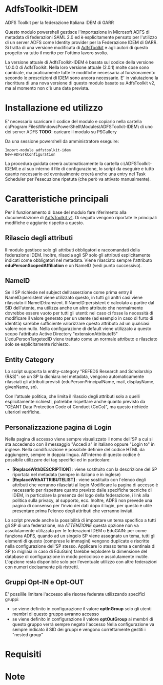 # AdfsToolkit-IDEM

ADFS Toolkit per la federazione Italiana IDEM di GARR 

Questo modulo powershell gestisce l'importazione in Microsoft ADFS di metadata di federazioni SAML 2.0 ed è esplicitamente pensato per l'utilizzo di un server ADFS come Identity provider per la Federazione IDEM di GARR.
Si tratta di una versione modificata di [AdfsToolkit](https://github.com/fedtools/adfstoolkit) e agli autori di questo progetto va tutto il merito per l'ottimo lavoro svolto.

La versione attuale di AdfsToolkit-IDEM è basata sul codice della versione 1.0.0.0 di AdfsToolkit. Nella loro versione attuale (2.0.1) molte cose sono cambiate, ma praticamente tutte le modifiche necessaria al funzionamento secondo le prescrizioni di IDEM sono ancora necessarie.
E' in valutazione la riscrittura di una nova versione di questo modulo basato su AdfsToolkit v2, ma al momento non c'è una data prevista.

# Installazione ed utilizzo

E' necessario scaricare il codice del modulo e copiarlo nella cartella c:\Program Files\WindowsPowerShell\Modules\ADFSToolkit-IDEM\ di uno dei server ADFS
**TODO**: caricare il modulo su PSGallery

Da una sessione powershell da amministratore eseguire:
```
Import-module adfstoolkit-idem 
New-ADFSTkConfiguration
```
La procedura guidata creerà automaticamente la cartella c:\ADFSToolkit-IDEM\ e al suo interno il file di configurazione, lo script da eseguire e tutto quanto necessario ed eventualmente creerà anche una entry nel Task Scheduler per l'esecuzione ripetuta (che però va attivato manualmente).

# Caratteristiche principali
Per il funzionamento di base del modulo fare riferimento alla documentazione di [AdfsToolkit v1](https://github.com/fedtools/adfstoolkit/tree/ADFSToolkit-1.0.0.0). Di seguito vengono riportate le principali modifiche e aggiunte rispetto a questo.

## Rilascio degli attributi
Il modulo gestisce solo gli attributi obbligatori e raccomandati della federazione IDEM. Inoltre, rilascia agli SP solo gli attributi esplicitamente indicati come obbligatori nel metadata.
Viene rilasciato sempre l'attributo **eduPersonScopedAffiliation** e un NameID (vedi punto successivo).

## NameID 
Se il SP richiede nel subject dell’asserzione come prima entry il NameID:persistent viene utilizzato questo, in tutti gli anltri casi viene rilasciato il NameID:transient.
Il NameID:persistent è calcolato a partire dal SID dell'utente, ma utilizza anche un altro attributo che normalmente dovrebbe essere vuoto per tutti gli utenti: nel caso ci fosse la necessità di modificare il valore generato per un utente (ad esempio in caso di furto di identità) sarebbe sufficiente valorizzare questo attributo ad un qualsiasi valore non nullo.
Nella configurazione di default viene utilizzato a questo scopo l'attributo Active Directory "extensionAttribute15"
L'eduPersonTargetedID viene trattato come un normale attributo e rilasciato solo se esplicitamente richiesto.

## Entity Category
Lo script supporta la entity-category "REFEDS Research and Scholarship (R&S)": se un SP la dichiara nel metadata, vengono automaticamente rilasciati gli attributi previsti (eduPersonPrincipalName, mail, displayName, givenName, sn).

Con l'attuale politica, che limita il rilascio degli attributi solo a quelli esplicitamente richiesti, potrebbe rispettare anche quanto previsto da "GÉANT Data Protection Code of Conduct (CoCo)", ma questo richiede ulteriori verifiche.

## Personalizzazione pagina di Login
Nella pagina di accesso viene sempre visualizzato il nome dell'SP a cui si sta accedendo con il messaggio "Accedi a" in italiano oppure "Login to" in inglese.
Nella condifurazione è possibile definire del codice HTML da aggiungere, sempre in doppia lingua. All'interno di questo codice è possibile utilizzare dei tag specifici ed in particolare:
* **[ReplaceWithDESCRIPTION]** : viene sostituito con la descrizione del SP riportata nel metadata (sempre in italiano e in inglese)
* **[ReplaceWithATTRIBUTELIST]** : viene sostituito con l'elenco degli attributi che verranno rilasciati al login
Modificare la pagina di accesso è necessario per rispettare quanto previsto dalle specifiche tecniche di IDEM, in particolare la presenza del logo della federazione, i link alla politica sulla privacy, al supporto, ecc.
Inoltre, ADFS non prevede una pagina di consenso per l'invio dei dati dopo il login, per questo è utile presentare prima l'elenco degli attributi che verranno inviati.

Lo script prevede anche la possibilità di impostare un tema specifico a tutti gli SP di una federazione, ma *ATTENZIONE* questa opzione non va assolutamente utilizzata per le federazioni IDEM o EduGAIN: per come funziona ADFS, quando ad un singolo SP viene assegnato un tema, tutti gli elementi di questo (comprese le immagini) vengono duplicate e riscritte nella configurazione dell'SP stesso. Applicare lo stesso tema a centinaia di SP (o migliaia in caso di EduGain) farebbe esplodere la dimensione del database di configurazione in modo pericoloso e assolutamente inutile.
L'opzione resta disponibile solo per l'eventuale utilizzo con altre federazioni con numeri decisamente più ristretti.

## Gruppi Opt-IN e Opt-OUT
E' possilile limitare l'accesso alle risorse federate utilizzando specifici gruppi:
* se viene definito in configurazione il valore **optInGroup** solo gli utenti membri di questo gruppo avranno accesso
* se viene definito in configurazione il valore **optOutGroup** ai membri di questo gruppo verrà sempre negato l'accesso
Nella configurazione va sempre indicato il SID dei gruppi e vengono correttamente gestiti i "nested group"
 

# Requisiti

# Note
